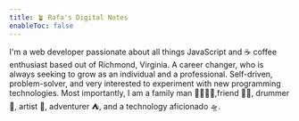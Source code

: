 ```yaml
---
title: 🪴 Rafa's Digital Notes
enableToc: false
---
```


I'm a web developer passionate about all things JavaScript and ☕ coffee enthusiast based out of Richmond, Virginia. A career changer, who is always seeking to grow as an
individual and a professional. Self-driven, problem-solver, and very interested to experiment with new programming technologies. Most importantly, I am a family man 👨‍👩‍👧‍👦,friend 🧔🏽, drummer 🥁, artist 🎨, adventurer ⛺, and a technology aficionado 🛸.
